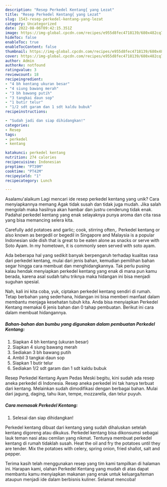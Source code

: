 ```yaml
---
description: "Resep Perkedel Kentang{ yang Lezat"
title: "Resep Perkedel Kentang{ yang Lezat"
slug: 1543-resep-perkedel-kentang-yang-lezat
category: Uncategorized
date: 2022-08-06T09:42:15.351Z
image: https://img-global.cpcdn.com/recipes/e955d8fec4718139/680x482cq70/perkedel-kentang-foto-resep-utama.jpg
hideToc: false
enableToc: true
enableTocContent: false
thumbnail: https://img-global.cpcdn.com/recipes/e955d8fec4718139/680x482cq70/perkedel-kentang-foto-resep-utama.jpg
cover: https://img-global.cpcdn.com/recipes/e955d8fec4718139/680x482cq70/perkedel-kentang-foto-resep-utama.jpg
author: Admin
authorAv: notfound
ratingvalue: 3
reviewcount: 18
recipeingredient:
- "4 bh kentang ukuran besar"
- "4 siung bawang merah"
- "3 bh bawang putih"
- "3 tangkai daun sop"
- "1 butir telur"
- "1/2 sdt garam dan 1 sdt kaldu bubuk"
recipeinstructions:

- "Sudah jadi dan siap dihidangkan!"
categories:
- Resep
tags:
- perkedel
- kentang

katakunci: perkedel kentang 
nutrition: 274 calories
recipecuisine: Indonesian
preptime: "PT39M"
cooktime: "PT42M"
recipeyield: "1"
recipecategory: Lunch

---
```



Asalamu'alaikum Lagi mencari ide resep perkedel kentang yang unik? Cara menyiapkannya memang Agak tidak susah dan tidak juga mudah. Jika salah mengolah maka hasilnya akan hambar dan justru cenderung tidak enak. Padahal perkedel kentang yang enak selayaknya punya aroma dan cita rasa yang bisa memancing selera kita.


Carefully add potatoes and garlic; cook, stirring often,. Perkedel kentang or also known as bergedil or begedil in Singapore and Malaysia is a popular Indonesian side dish that is great to be eaten alone as snacks or serve with Soto Ayam. In my hometown, it is commonly seen served with soto ayam.

Ada beberapa hal yang sedikit banyak berpengaruh terhadap kualitas rasa dari perkedel kentang, mulai dari jenis bahan, kemudian pemilihan bahan segar hingga cara membuat dan menghidangkannya. Tak perlu pusing kalau hendak menyiapkan perkedel kentang yang enak di mana pun kamu berada, karena asal sudah tahu triknya maka hidangan ini bisa menjadi suguhan spesial.


Nah, kali ini kita coba, yuk, ciptakan perkedel kentang sendiri di rumah. Tetap berbahan yang sederhana, hidangan ini bisa memberi manfaat dalam membantu menjaga kesehatan tubuh kita. Anda bisa menyiapkan Perkedel Kentang memakai 6 jenis bahan dan 0 tahap pembuatan. Berikut ini cara dalam membuat hidangannya.

<!--inarticleads1-->

##### Bahan-bahan dan bumbu yang digunakan dalam pembuatan Perkedel Kentang:

1. Siapkan 4 bh kentang (ukuran besar)
1. Siapkan 4 siung bawang merah
1. Sediakan 3 bh bawang putih
1. Ambil 3 tangkai daun sop
1. Siapkan 1 butir telur
1. Sediakan 1/2 sdt garam dan 1 sdt kaldu bubuk


Resep Perkedel Kentang Ayam Pedas Meski begitu, kini sudah ada resep aneka perkedel di Indonesia. Resep aneka perkedel ini tak hanya terbuat dari kentang. Melainkan sudah dimodifikasi dengan berbagai bahan. Mulai dari jagung, daging, tahu ikan, tempe, mozzarella, dan telur puyuh. 

<!--inarticleads2-->

##### Cara memasak Perkedel Kentang:


1. Selesai dan siap dihidangkan!

Perkedel kentang dibuat dari kentang yang sudah dihaluskan setelah kentang digoreng atau dikukus. Perkedel kentang bisa dikonsumsi sebagai lauk teman nasi atau cemilan yang nikmat. Tentunya membuat perkedel kentang di rumah tidaklah susah. Heat the oil and fry the potatoes until they are tender. Mix the potatoes with celery, spring onion, fried shallot, salt and pepper. 

Terima kasih telah menggunakan resep yang tim kami tampilkan di halaman ini. Harapan kami, olahan Perkedel Kentang yang mudah di atas dapat membantu kamu menyiapkan makanan yang enak untuk keluarga/teman ataupun menjadi ide dalam berbisnis kuliner. Selamat mencoba!
